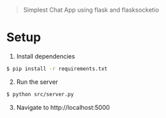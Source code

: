 > Simplest Chat App using flask and flasksocketio

# Setup
1. Install dependencies
```bash
$ pip install -r requirements.txt
```

2. Run the server
```bash
$ python src/server.py
```

3. Navigate to http://localhost:5000
